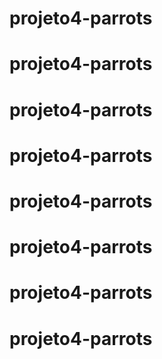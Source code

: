 # projeto4-parrots
# projeto4-parrots
# projeto4-parrots
# projeto4-parrots
# projeto4-parrots
# projeto4-parrots
# projeto4-parrots
# projeto4-parrots

